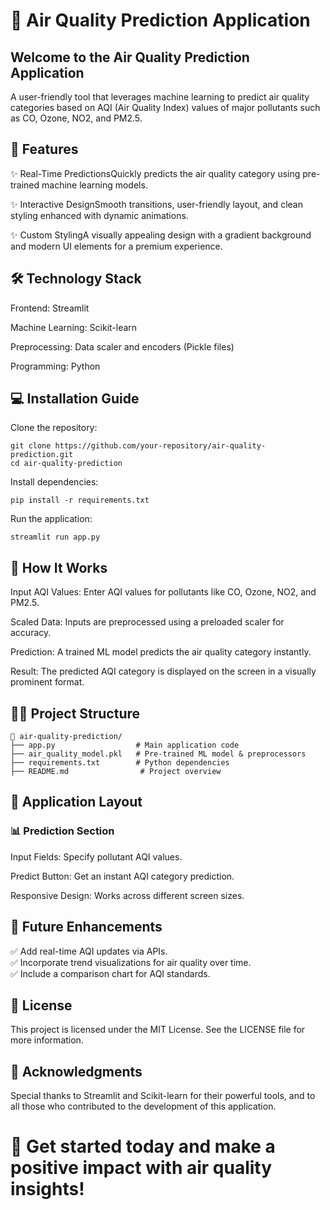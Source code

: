 # 🌟 **Air Quality Prediction Application**


## Welcome to the Air Quality Prediction Application

A user-friendly tool that leverages machine learning to predict air quality categories based on AQI (Air Quality Index) values of major pollutants such as CO, Ozone, NO2, and PM2.5.



## 🚀 **Features**


✨ Real-Time PredictionsQuickly predicts the air quality category using pre-trained machine learning models.

✨ Interactive DesignSmooth transitions, user-friendly layout, and clean styling enhanced with dynamic animations.

✨ Custom StylingA visually appealing design with a gradient background and modern UI elements for a premium experience.

## 🛠️ **Technology Stack**

Frontend: Streamlit

Machine Learning: Scikit-learn

Preprocessing: Data scaler and encoders (Pickle files)

Programming: Python

## 💻 **Installation Guide**

Clone the repository:

    git clone https://github.com/your-repository/air-quality-prediction.git
    cd air-quality-prediction

Install dependencies:

    pip install -r requirements.txt

Run the application:

    streamlit run app.py

## 🧪 **How It Works**

Input AQI Values: Enter AQI values for pollutants like CO, Ozone, NO2, and PM2.5.

Scaled Data: Inputs are preprocessed using a preloaded scaler for accuracy.

Prediction: A trained ML model predicts the air quality category instantly.

Result: The predicted AQI category is displayed on the screen in a visually prominent format.

## 💂️‍♀️ **Project Structure**

    📁 air-quality-prediction/
    ├── app.py                  # Main application code
    ├── air_quality_model.pkl   # Pre-trained ML model & preprocessors
    ├── requirements.txt        # Python dependencies
    ├── README.md                # Project overview

## 🌈 **Application Layout**

### 📊 Prediction Section

Input Fields: Specify pollutant AQI values.

Predict Button: Get an instant AQI category prediction.

Responsive Design: Works across different screen sizes.


## 🚧 **Future Enhancements**

✅ Add real-time AQI updates via APIs.<br>
✅ Incorporate trend visualizations for air quality over time.<br>
✅ Include a comparison chart for AQI standards.


## 📜 **License**

This project is licensed under the MIT License. See the LICENSE file for more information.

## 🌟 **Acknowledgments**

Special thanks to Streamlit and Scikit-learn for their powerful tools, and to all those who contributed to the development of this application.

# 🚀 Get started today and make a positive impact with air quality insights!
